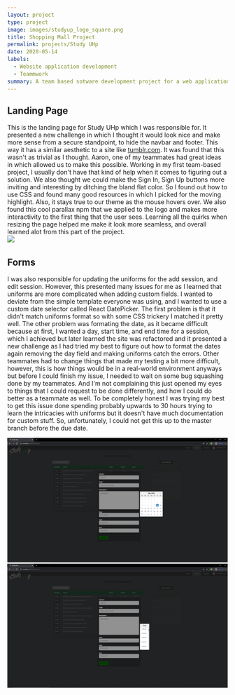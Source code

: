 ```yaml
---
layout: project
type: project
image: images/studyup_logo_square.png
title: Shopping Mall Project
permalink: projects/Study UHp
date: 2020-05-14
labels:
  - Website application development
  - Teammwork
summary: A team based sotware development project for a web application that helps students find tutor sessions, and teach others.
---
```


## Landing Page

This is the landing page for Study UHp which I was responsible for. It presented a new challenge in which I thought it would look nice and make more sense from a secure standpoint, to hide the navbar and footer. This way it has a similar aesthetic to a site like [tumblr.com](https://www.tumblr.com/). It was found that this wasn't as trivial as I thought. Aaron, one of my teammates had great ideas in which allowed us to make this possible. Working in my first team-based project, I usually don't have that kind of help when it comes to figuring out a solution. We also thought we could make the Sign In, Sign Up buttons more inviting and interesting by ditching the bland flat color. So I found out how to use CSS and found many good resources in which I picked for the moving highlight. Also, it stays true to our theme as the mouse hovers over. We also found this cool parallax npm that we applied to the logo and makes more interactivity to the first thing that the user sees. Learning all the quirks when resizing the page helped me make it look more seamless, and overall learned alot from this part of the project.  
<img class="ui large floated rounded image" src="/images/Landingpage.PNG">

## Forms

I was also responsible for updating the uniforms for the add session, and edit session. However, this presented many issues for me as I learned that uniforms are more complicated when adding custom fields. I wanted to deviate from the simple template everyone was using, and I wanted to use a custom date selector called React DatePicker. The first problem is that it didn't match uniforms format so with some CSS trickery I matched it pretty well. The other problem was formating the date, as it became difficult because at first, I wanted a day, start time, and end time for a session, which I achieved but later learned the site was refactored and it presented a new challenge as I had tried my best to figure out how to format the dates again removing the day field and making uniforms catch the errors. Other teammates had to change things that made my testing a bit more difficult, however, this is how things would be in a real-world environment anyways but before I could finish my issue, I needed to wait on some bug squashing done by my teammates. And I'm not complaining this just opened my eyes to things that I could request to be done differently, and how I could do better as a teammate as well. To be completely honest I was trying my best to get this issue done spending probably upwards to 30 hours trying to learn the intricacies with uniforms but it doesn't have much documentation for custom stuff. So, unfortunately, I could not get this up to the master branch before the due date.   

<img class="ui small floated left rounded image" src="/images/dayPick.PNG">
<img class="ui small floated right rounded image" src="/images/timePick.PNG">